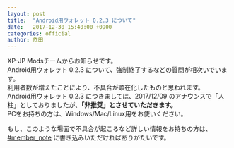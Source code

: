 ```yaml
---
layout: post
title:  "Android用ウォレット 0.2.3 について"
date:   2017-12-30 15:40:00 +0900
categories: official
author: 依田
---  
```

XP-JP Modsチームからお知らせです。  
Android用ウォレット 0.2.3 について、強制終了するなどの質問が相次いでいます。  
利用者数が増えたことにより、不具合が顕在化したものと思われます。  
Android用ウォレット 0.2.3 につきましては、2017/12/09 のアナウンスで「人柱」としておりましたが、**「非推奨」とさせていただきます。**  
PCをお持ちの方は、Windows/Mac/Linux用をお使いください。  

もし、このような場面で不具合が起こるなど詳しい情報をお持ちの方は、 [#member_note](https://discord.gg/EFC6gUj) に書き込みいただければありがたいです。  
